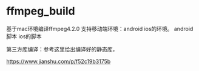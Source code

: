# ffmpeg_build
基于mac环境编译ffmpeg4.2.0
支持移动端环境：android ios的环境。
android脚本
ios的脚本

第三方库编译：参考这里给出编译好的静态库，


https://www.jianshu.com/p/f52c19b3175b
